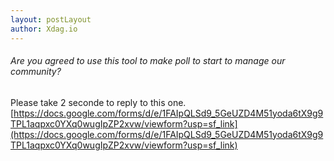 ```yaml
---
layout: postLayout
author: Xdag.io
---
```


###### Are you agreed to use this tool to make poll to start to manage our community?

Please take 2 seconde to reply to this one.
[https://docs.google.com/forms/d/e/1FAIpQLSd9_5GeUZD4M51yoda6tX9g9TPL1aqpxc0YXq0wugIpZP2xvw/viewform?usp=sf_link](https://docs.google.com/forms/d/e/1FAIpQLSd9_5GeUZD4M51yoda6tX9g9TPL1aqpxc0YXq0wugIpZP2xvw/viewform?usp=sf_link)